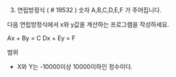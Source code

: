 3. 연립방정식 ( # 19532 )
숫자 A,B,C,D,E,F 가 주어집니다.
 
다음 연립방정식에서 x와 y값을 계산하는 프로그램을 작성하세요.

 Ax + By = C
 Dx + Ey = F
 
범위
-	X와 Y는 -10000이상 10000이하인 정수이다.
